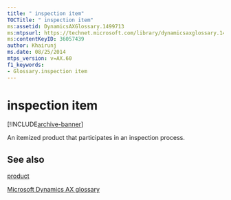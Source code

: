 ```yaml
---
title: " inspection item"
TOCTitle: " inspection item"
ms:assetid: DynamicsAXGlossary.1499713
ms:mtpsurl: https://technet.microsoft.com/library/dynamicsaxglossary.1499713(v=AX.60)
ms:contentKeyID: 36057439
author: Khairunj
ms.date: 08/25/2014
mtps_version: v=AX.60
f1_keywords:
- Glossary.inspection item
---
```


# inspection item


[!INCLUDE[archive-banner](includes/archive-banner.md)]

An itemized product that participates in an inspection process.

## See also

[product](product.md)

[Microsoft Dynamics AX glossary](glossary/microsoft-dynamics-ax-glossary.md)

  


